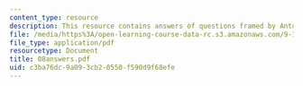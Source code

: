 ```yaml
---
content_type: resource
description: This resource contains answers of questions framed by Antoch,et al.
file: /media/https%3A/open-learning-course-data-rc.s3.amazonaws.com/9-12-experimental-molecular-neurobiology-fall-2006/c3ba76dc9a093cb20550f590d9f68efe_08answers.pdf
file_type: application/pdf
resourcetype: Document
title: 08answers.pdf
uid: c3ba76dc-9a09-3cb2-0550-f590d9f68efe
---
```

